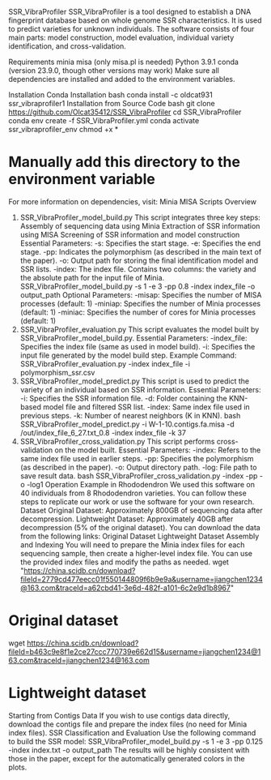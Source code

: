 SSR_VibraProfiler
SSR_VibraProfiler is a tool designed to establish a DNA fingerprint database based on whole genome SSR characteristics. It is used to predict varieties for unknown individuals. The software consists of four main parts: model construction, model evaluation, individual variety identification, and cross-validation.

Requirements
minia
misa (only misa.pl is needed)
Python 3.9.1
conda (version 23.9.0, though other versions may work)
Make sure all dependencies are installed and added to the environment variables.

Installation
Conda Installation
bash
conda install -c oldcat931 ssr_vibraprofiler1
Installation from Source Code
bash
git clone https://github.com/Olcat35412/SSR_VibraProfiler
cd SSR_VibraProfiler
conda env create -f SSR_VibraProfiler.yml
conda activate ssr_vibraprofiler_env
chmod +x *
# Manually add this directory to the environment variable
For more information on dependencies, visit:
Minia
MISA
Scripts Overview
1. SSR_VibraProfiler_model_build.py
This script integrates three key steps:
Assembly of sequencing data using Minia
Extraction of SSR information using MISA
Screening of SSR information and model construction
Essential Parameters:
-s: Specifies the start stage.
-e: Specifies the end stage.
-pp: Indicates the polymorphism (as described in the main text of the paper).
-o: Output path for storing the final identification model and SSR lists.
-index: The index file. Contains two columns: the variety and the absolute path for the input file of Minia.
SSR_VibraProfiler_model_build.py -s 1 -e 3 -pp 0.8 -index index_file -o output_path
Optional Parameters:
-misap: Specifies the number of MISA processes (default: 1)
-miniap: Specifies the number of Minia processes (default: 1)
-miniac: Specifies the number of cores for Minia processes (default: 1)
2. SSR_VibraProfiler_evaluation.py
This script evaluates the model built by SSR_VibraProfiler_model_build.py.
Essential Parameters:
-index_file: Specifies the index file (same as used in model build).
-i: Specifies the input file generated by the model build step.
Example Command:
SSR_VibraProfiler_evaluation.py -index index_file -i polymorphism_ssr.csv
3. SSR_VibraProfiler_model_predict.py
This script is used to predict the variety of an individual based on SSR information.
Essential Parameters:
-i: Specifies the SSR information file.
-d: Folder containing the KNN-based model file and filtered SSR list.
-index: Same index file used in previous steps.
-k: Number of nearest neighbors (K in KNN).
bash
SSR_VibraProfiler_model_predict.py -i W-1-10.contigs.fa.misa -d /out/index_file_6_27.txt_0.8 -index index_file -k 37
4. SSR_VibraProfiler_cross_validation.py
This script performs cross-validation on the model built.
Essential Parameters:
-index: Refers to the same index file used in earlier steps.
-pp: Specifies the polymorphism (as described in the paper).
-o: Output directory path.
-log: File path to save result data.
bash
SSR_VibraProfiler_cross_validation.py -index -pp -o -log1
Operation Example in Rhododendron
We used this software on 40 individuals from 8 Rhododendron varieties. You can follow these steps to replicate our work or use the software for your own research.
Dataset
Original Dataset: Approximately 800GB of sequencing data after decompression.
Lightweight Dataset: Approximately 40GB after decompression (5% of the original dataset).
You can download the data from the following links:
Original Dataset
Lightweight Dataset
Assembly and Indexing
You will need to prepare the Minia index files for each sequencing sample, then create a higher-level index file. You can use the provided index files and modify the paths as needed.
wget "https://china.scidb.cn/download?fileId=2779cd477eecc01f550144809f6b9e9a&username=jiangchen1234@163.com&traceId=a62cbd41-3e6d-482f-a101-6c2e9d1b8967"
# Original dataset
wget https://china.scidb.cn/download?fileId=b463c9e8f1e2ce27ccc770739e662d15&username=jiangchen1234@163.com&traceId=jiangchen1234@163.com
# Lightweight dataset
Starting from Contigs Data
If you wish to use contigs data directly, download the contigs file and prepare the index files (no need for Minia index files).
SSR Classification and Evaluation
Use the following command to build the SSR model:
SSR_VibraProfiler_model_build.py -s 1 -e 3 -pp 0.125 -index index.txt -o output_path
The results will be highly consistent with those in the paper, except for the automatically generated colors in the plots.
